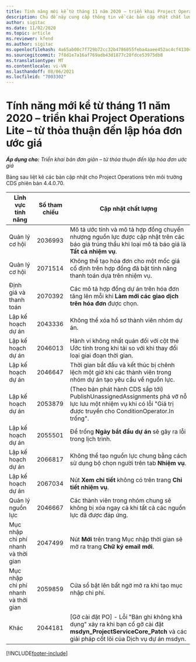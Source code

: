 ```yaml
---
title: Tính năng mới kể từ tháng 11 năm 2020 – triển khai Project Operations Lite – từ thỏa thuận đến lập hóa đơn ước giá
description: Chủ đề này cung cấp thông tin về các bản cập nhật chất lượng được cung cấp trong lần triển khai bản phát hành Project Operations Lite tháng 11 năm 2020 - từ thỏa thuận đến lập hóa đơn ước giá.
author: sigitac
ms.date: 11/02/2020
ms.topic: article
ms.reviewer: kfend
ms.author: sigitac
ms.openlocfilehash: 4a65ab00c7f729b72cc32b4786055feba4aaee452ac4cf413047f81651c92290
ms.sourcegitcommit: 7f8d1e7a16af769adb43d1877c28fdce53975db8
ms.translationtype: MT
ms.contentlocale: vi-VN
ms.lasthandoff: 08/06/2021
ms.locfileid: "7003302"
---
```

# <a name="whats-new-november-2020---project-operations-lite-deployment---deal-to-proforma-invoicing"></a>Tính năng mới kể từ tháng 11 năm 2020 – triển khai Project Operations Lite – từ thỏa thuận đến lập hóa đơn ước giá

_**Áp dụng cho:** Triển khai bản đơn giản – từ thỏa thuận đến lập hóa đơn ước giá_

Bảng sau liệt kê các bản cập nhật cho Project Operations trên môi trường CDS phiên bản 4.4.0.70.

| Lĩnh vực tính năng                 | Số tham chiếu | Cập nhật chất lượng                                                                                                                                                                    |
|------------------------------|------------------|-----------------------------------------------------------------------------------------------------------------------------------------------------------------------------------|
|   Quản lý cơ hội       | 2036993          | Mô tả ước tính và mô tả hợp đồng chuyển nhượng nguồn lực được cập nhật trên các báo giá trúng thầu khi loại mô tả báo giá là **Tất cả nhiệm vụ**.                                                 |
|   Quản lý cơ hội       | 2071514          | Không thể tạo hóa đơn cho một mốc giá cố định trên hợp đồng đã bật tính năng thanh toán dựa trên nhiệm vụ.                                                                          |
| Định giá và thanh toán          | 2070392          | Các mô tả hợp đồng dự án trên hóa đơn tăng lên mỗi khi **Làm mới các giao dịch trên hóa đơn** được chọn.                                                                       |
| Lập kế hoạch dự án             | 2043336          | Không thể xóa hồ sơ thành viên nhóm dự án.                                                                                                                                    |
| Lập kế hoạch dự án             | 2046013          | Hành vi không nhất quán đối với cột thẻ Ước tính trong khi tải so với khi thay đổi loại giai đoạn thời gian.                                                                                   |
| Lập kế hoạch dự án             | 2046647          | Thời gian bắt đầu và kết thúc bị chênh lệch một giờ khi các thành viên trong nhóm dự án tạo yêu cầu về nguồn lực.                                                                      |
| Lập kế hoạch dự án             | 2053879          | (Theo bản phát hành CDS sắp tới) PublishUnassignedAssignments phá vỡ nỗ lực lưu một nhiệm vụ khi có lỗi "Giá trị được truyền cho ConditionOperator.In trống". |
| Lập kế hoạch dự án             | 2055501          | Để trống **Ngày bắt đầu dự án** sẽ gây ra lỗi trong lịch trình.                                                                                                      |
| Lập kế hoạch dự án             | 2066817          | Không thể tạo nguồn lực chung bằng cách sử dụng bộ chọn người trên tab **Nhiệm vụ**.                                                                                               |
| Lập kế hoạch dự án             | 2067034          | Nút **Xem chi tiết** không có trên trang **Chi tiết nhiệm vụ**.                                                                                                         |
| Quản lý nguồn lực          | 2046667          | Các thành viên trong nhóm chung sẽ không bị xóa ngay cả khi tất cả các nguồn lực đã được đáp ứng.                                                                                                     |
| Mục nhập chi phí nhanh và thời gian | 2047499          | Nút **Mới** trên trang Mục nhập thời gian sẽ mở ra trang **Chữ ký email mới**.                                                                                               |
| Mục nhập chi phí nhanh và thời gian | 2059859          | Cửa sổ bật lên bất ngờ mở ra khi tạo mục nhập chi phí.                                                                                                                         |
| Khác                        | 2044181          | [Gỡ cài đặt PO] - Lỗi "Bản ghi không khả dụng" xảy ra khi bạn cố gỡ cài đặt **msdyn_ProjectServiceCore_Patch** và các giải pháp cốt lõi của Dịch vụ dự án msdyn.        |


[!INCLUDE[footer-include](../../includes/footer-banner.md)]